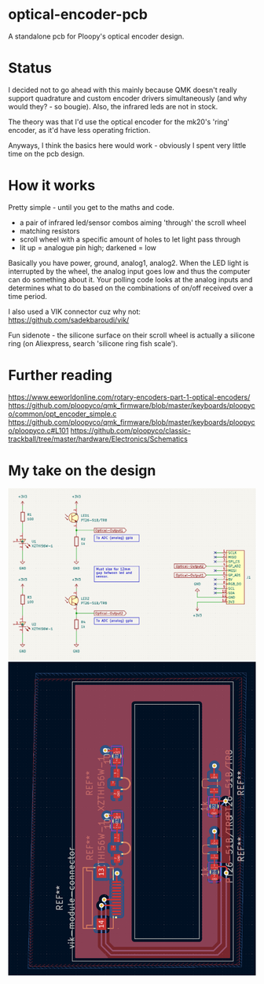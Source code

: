 # optical-encoder-pcb
A standalone pcb for Ploopy's optical encoder design.

# Status
I decided not to go ahead with this mainly because QMK doesn't really support quadrature and custom encoder drivers simultaneously (and why would they? - so bougie).
Also, the infrared leds are not in stock.

The theory was that I'd use the optical encoder for the mk20's 'ring' encoder, as it'd have less operating friction.

Anyways, I think the basics here would work - obviously I spent very little time on the pcb design.

# How it works
Pretty simple - until you get to the maths and code.

- a pair of infrared led/sensor combos aiming 'through' the scroll wheel
- matching resistors
- scroll wheel with a specific amount of holes to let light pass through
- lit up = analogue pin high; darkened = low

Basically you have power, ground, analog1, analog2.  When the LED light is interrupted by the wheel, the analog input goes low and thus the computer can do something about it.  Your polling code looks at the analog inputs and determines what to do based on the combinations of on/off received over a time period.

I also used a VIK connector cuz why not: https://github.com/sadekbaroudi/vik/

Fun sidenote - the silicone surface on their scroll wheel is actually a silicone ring (on Aliexpress, search 'silicone ring fish scale').

# Further reading
https://www.eeworldonline.com/rotary-encoders-part-1-optical-encoders/
https://github.com/ploopyco/qmk_firmware/blob/master/keyboards/ploopyco/common/opt_encoder_simple.c 
https://github.com/ploopyco/qmk_firmware/blob/master/keyboards/ploopyco/ploopyco.c#L101 
https://github.com/ploopyco/classic-trackball/tree/master/hardware/Electronics/Schematics

# My take on the design
![Schematic](/images/schematic.png)
![PCB](/images/pcb-overview.png)